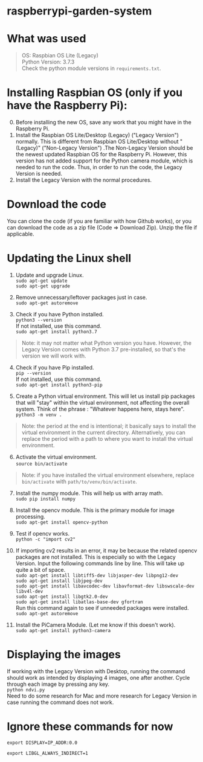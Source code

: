 # raspberrypi-garden-system

# What was used
> OS: Raspbian OS Lite (Legacy) \
> Python Version: 3.7.3 \
> Check the python module versions in ```requirements.txt```.

# Installing Raspbian OS (only if you have the Raspberry Pi): 
0. Before installing the new OS, save any work that you might have in the Raspberry Pi. 
1. Install the Raspbian OS Lite/Desktop (Legacy) ("Legacy Version") normally. This is different from Raspbian OS Lite/Desktop without "(Legacy)" ("Non-Legacy Version") .The Non-Legacy Version should be the newest updated Raspbian OS for the Raspberry Pi. However, this version has not added support for the Python camera module, which is needed to run the code. Thus, in order to run the code, the Legacy Version is needed.
2. Install the Legacy Version with the normal procedures.

# Download the code
You can clone the code (if you are familiar with how Github works), or you can download the code as a zip file (Code => Download Zip). Unzip the file if applicable.

# Updating the Linux shell
1. Update and upgrade Linux. \
```sudo apt-get update``` \
```sudo apt-get upgrade```

2. Remove unnecessary/leftover packages just in case. \
```sudo apt-get autoremove```

3. Check if you have Python installed. \
```python3 --version``` \
If not installed, use this command. \
```sudo apt-get install python3.7```
> Note: it may not matter what Python version you have. However, the Legacy Version comes with Python 3.7 pre-installed, so that's the version we will work with.

4. Check if you have Pip installed. \
```pip --version``` \
If not installed, use this command. \
```sudo apt-get install python3-pip```

5. Create a Python virtual environment. This will let us install pip packages that will "stay" within the virtual environment, not affecting the overall system. Think of the phrase : "Whatever happens here, stays here". \
```python3 -m venv .```
> Note: the period at the end is intentional; it basically says to install the virtual environment in the current directory. Alternatively, you can replace the period with a path to where you want to install the virtual environment.

6. Activate the virtual environment. \
```source bin/activate```
> Note: if you have installed the virtual environment elsewhere, replace ```bin/activate``` with ```path/to/venv/bin/activate```.

7. Install the numpy module. This will help us with array math. \
```sudo pip install numpy```

8. Install the opencv module. This is the primary module for image processing. \
```sudo apt-get install opencv-python```

9. Test if opencv works. \
```python -c "import cv2"```

10. If importing cv2 results in an error, it may be because the related opencv packages are not installed. This is especially so with the Legacy Version. Input the following commands line by line. This will take up quite a bit of space. \
```sudo apt-get install libtiff5-dev libjasper-dev libpng12-dev``` \
```sudo apt-get install libjpeg-dev``` \
```sudo apt-get install libavcodec-dev libavformat-dev libswscale-dev libv4l-dev``` \
```sudo apt-get install libgtk2.0-dev``` \
```sudo apt-get install libatlas-base-dev gfortran``` \
Run this command again to see if unneeded packages were installed. \
```sudo apt-get autoremove```

11. Install the PiCamera Module. (Let me know if this doesn't work). \
```sudo apt-get install python3-camera```

# Displaying the images
If working with the Legacy Version with Desktop, running the command should work as intended by displaying 4 images, one after another. Cycle through each image by pressing any key. \
```python ndvi.py``` \
Need to do some research for Mac and more research for Legacy Version in case running the command does not work.

# Ignore these commands for now
```export DISPLAY=IP_ADDR:0.0```

```export LIBGL_ALWAYS_INDIRECT=1```
